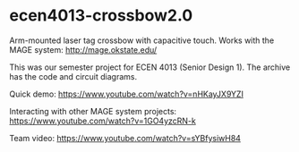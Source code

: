 ecen4013-crossbow2.0
====================

Arm-mounted laser tag crossbow with capacitive touch. Works with the MAGE system: http://mage.okstate.edu/

This was our semester project for ECEN 4013 (Senior Design 1). The archive has the code and circuit diagrams.

Quick demo:
https://www.youtube.com/watch?v=nHKayJX9YZI

Interacting with other MAGE system projects:
https://www.youtube.com/watch?v=1GO4yzcRN-k

Team video:
https://www.youtube.com/watch?v=sYBfysiwH84

